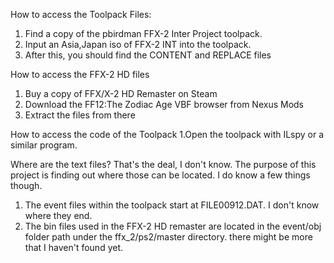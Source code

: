 How to access the Toolpack Files:
1. Find a copy of the pbirdman FFX-2 Inter Project toolpack.
2. Input an Asia,Japan iso of FFX-2 INT into the toolpack.
3. After this, you should find the CONTENT and REPLACE files

How to access the FFX-2 HD files
1. Buy a copy of FFX/X-2 HD Remaster on Steam
2. Download the FF12:The Zodiac Age VBF browser from Nexus Mods
3. Extract the files from there

How to access the code of the Toolpack
1.Open the toolpack with ILspy or a similar program.

Where are the text files?
That's the deal, I don't know. The purpose of this project is finding out where those can be located. I do know a few things though.
1. The event files within the toolpack start at FILE00912.DAT. I don't know where they end.
2. The bin files used in the FFX-2 HD remaster are located in the event/obj folder path under the ffx_2/ps2/master directory. there might be more that I haven't found yet.


